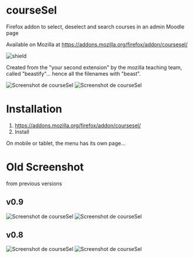 # courseSel
Firefox addon to select, deselect and search courses in an admin Moodle page

Available on Mozilla at https://addons.mozilla.org/firefox/addon/coursesel/

![shield](https://img.shields.io/badge/firefox-moodle-orange)

Created from the "your second extension" by the mozilla teaching team, called "beastify"... hence all the filenames with "beast".

![Screenshot de courseSel](https://github.com/fxpar/courseSel/blob/master/__screenshots/courseSel-v1.1-screenshotEN.png) ![Screenshot de courseSel](https://github.com/fxpar/courseSel/blob/master/__screenshots/courseSel-v1.1-screenshotFR.png)



# Installation

1. https://addons.mozilla.org/firefox/addon/coursesel/
1. Install

On mobile or tablet, the menu has its own page...


# Old Screenshot 
from previous versions

## v0.9

![Screenshot de courseSel](https://github.com/fxpar/courseSel/blob/master/__screenshots/courseSel-v8screenshotEN.png) ![Screenshot de courseSel](https://github.com/fxpar/courseSel/blob/master/__screenshots/courseSel-v8screenshotFR.png)

## v0.8
 ![Screenshot de courseSel](https://github.com/fxpar/courseSel/blob/master/__screenshots/courseSel-Screenshot.png) ![Screenshot de courseSel](https://github.com/fxpar/courseSel/blob/master/__screenshots/courseSel-screenshot-en.png)
